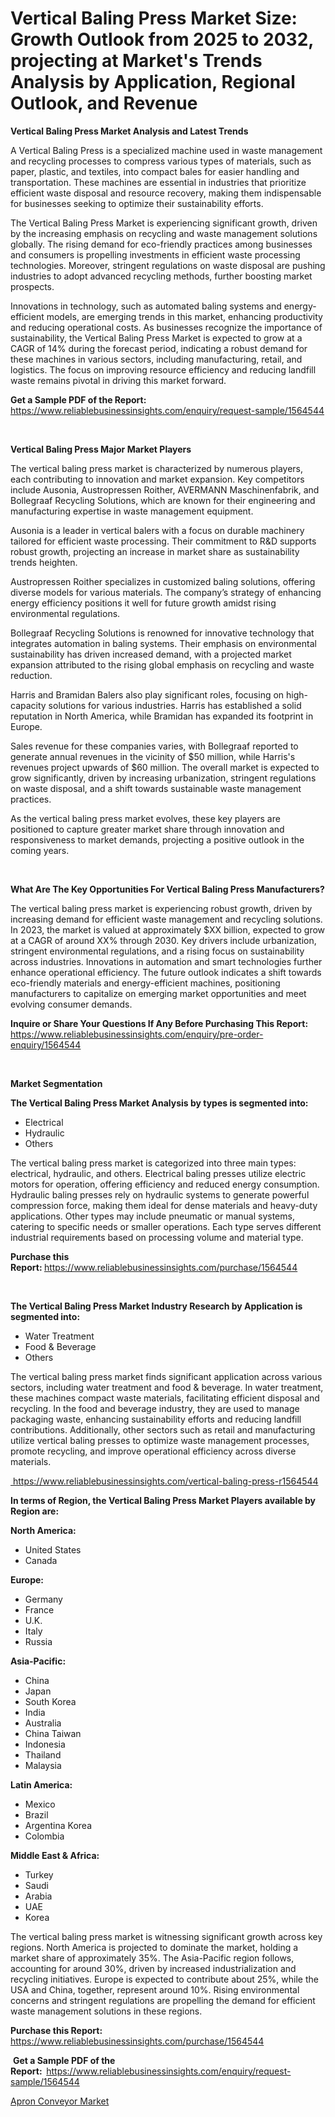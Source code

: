 <p><h1>Vertical Baling Press Market Size: Growth Outlook from 2025 to 2032, projecting at Market's Trends Analysis by Application, Regional Outlook, and Revenue</h1></p><p><strong>Vertical Baling Press Market Analysis and Latest Trends</strong></p>
<p><p>A Vertical Baling Press is a specialized machine used in waste management and recycling processes to compress various types of materials, such as paper, plastic, and textiles, into compact bales for easier handling and transportation. These machines are essential in industries that prioritize efficient waste disposal and resource recovery, making them indispensable for businesses seeking to optimize their sustainability efforts.</p><p>The Vertical Baling Press Market is experiencing significant growth, driven by the increasing emphasis on recycling and waste management solutions globally. The rising demand for eco-friendly practices among businesses and consumers is propelling investments in efficient waste processing technologies. Moreover, stringent regulations on waste disposal are pushing industries to adopt advanced recycling methods, further boosting market prospects.</p><p>Innovations in technology, such as automated baling systems and energy-efficient models, are emerging trends in this market, enhancing productivity and reducing operational costs. As businesses recognize the importance of sustainability, the Vertical Baling Press Market is expected to grow at a CAGR of 14% during the forecast period, indicating a robust demand for these machines in various sectors, including manufacturing, retail, and logistics. The focus on improving resource efficiency and reducing landfill waste remains pivotal in driving this market forward.</p></p>
<p><strong>Get a Sample PDF of the Report:&nbsp;</strong> <a href="https://www.reliablebusinessinsights.com/enquiry/request-sample/1564544?utm_campaign=2203&utm_medium=2&utm_source=Github&utm_content=ia&utm_term=16022025&utm_id=vertical-baling-press">https://www.reliablebusinessinsights.com/enquiry/request-sample/1564544</a></p>
<p>&nbsp;</p>
<p><strong>Vertical Baling Press Major Market Players</strong></p>
<p><p>The vertical baling press market is characterized by numerous players, each contributing to innovation and market expansion. Key competitors include Ausonia, Austropressen Roither, AVERMANN Maschinenfabrik, and Bollegraaf Recycling Solutions, which are known for their engineering and manufacturing expertise in waste management equipment.</p><p>Ausonia is a leader in vertical balers with a focus on durable machinery tailored for efficient waste processing. Their commitment to R&D supports robust growth, projecting an increase in market share as sustainability trends heighten.</p><p>Austropressen Roither specializes in customized baling solutions, offering diverse models for various materials. The company’s strategy of enhancing energy efficiency positions it well for future growth amidst rising environmental regulations.</p><p>Bollegraaf Recycling Solutions is renowned for innovative technology that integrates automation in baling systems. Their emphasis on environmental sustainability has driven increased demand, with a projected market expansion attributed to the rising global emphasis on recycling and waste reduction.</p><p>Harris and Bramidan Balers also play significant roles, focusing on high-capacity solutions for various industries. Harris has established a solid reputation in North America, while Bramidan has expanded its footprint in Europe.</p><p>Sales revenue for these companies varies, with Bollegraaf reported to generate annual revenues in the vicinity of $50 million, while Harris's revenues project upwards of $60 million. The overall market is expected to grow significantly, driven by increasing urbanization, stringent regulations on waste disposal, and a shift towards sustainable waste management practices.</p><p>As the vertical baling press market evolves, these key players are positioned to capture greater market share through innovation and responsiveness to market demands, projecting a positive outlook in the coming years.</p></p>
<p>&nbsp;</p>
<p><strong>What Are The Key Opportunities For Vertical Baling Press Manufacturers?</strong></p>
<p><p>The vertical baling press market is experiencing robust growth, driven by increasing demand for efficient waste management and recycling solutions. In 2023, the market is valued at approximately $XX billion, expected to grow at a CAGR of around XX% through 2030. Key drivers include urbanization, stringent environmental regulations, and a rising focus on sustainability across industries. Innovations in automation and smart technologies further enhance operational efficiency. The future outlook indicates a shift towards eco-friendly materials and energy-efficient machines, positioning manufacturers to capitalize on emerging market opportunities and meet evolving consumer demands.</p></p>
<p><strong>Inquire or Share Your Questions If Any Before Purchasing This Report:</strong> <a href="https://www.reliablebusinessinsights.com/enquiry/pre-order-enquiry/1564544?utm_campaign=2203&utm_medium=2&utm_source=Github&utm_content=ia&utm_term=16022025&utm_id=vertical-baling-press">https://www.reliablebusinessinsights.com/enquiry/pre-order-enquiry/1564544</a></p>
<p>&nbsp;</p>
<p><strong>Market Segmentation</strong></p>
<p><strong>The Vertical Baling Press Market Analysis by types is segmented into:</strong></p>
<p><ul><li>Electrical</li><li>Hydraulic</li><li>Others</li></ul></p>
<p><p>The vertical baling press market is categorized into three main types: electrical, hydraulic, and others. Electrical baling presses utilize electric motors for operation, offering efficiency and reduced energy consumption. Hydraulic baling presses rely on hydraulic systems to generate powerful compression force, making them ideal for dense materials and heavy-duty applications. Other types may include pneumatic or manual systems, catering to specific needs or smaller operations. Each type serves different industrial requirements based on processing volume and material type.</p></p>
<p><strong>Purchase this Report:&nbsp;</strong><a href="https://www.reliablebusinessinsights.com/purchase/1564544?utm_campaign=2203&utm_medium=2&utm_source=Github&utm_content=ia&utm_term=16022025&utm_id=vertical-baling-press">https://www.reliablebusinessinsights.com/purchase/1564544</a></p>
<p>&nbsp;</p>
<p><strong>The Vertical Baling Press Market Industry Research by Application is segmented into:</strong></p>
<p><ul><li>Water Treatment</li><li>Food & Beverage</li><li>Others</li></ul></p>
<p><p>The vertical baling press market finds significant application across various sectors, including water treatment and food & beverage. In water treatment, these machines compact waste materials, facilitating efficient disposal and recycling. In the food and beverage industry, they are used to manage packaging waste, enhancing sustainability efforts and reducing landfill contributions. Additionally, other sectors such as retail and manufacturing utilize vertical baling presses to optimize waste management processes, promote recycling, and improve operational efficiency across diverse materials.</p></p>
<p><a href="https://www.reliablebusinessinsights.com/vertical-baling-press-r1564544?utm_campaign=2203&utm_medium=2&utm_source=Github&utm_content=ia&utm_term=16022025&utm_id=vertical-baling-press">&nbsp;https://www.reliablebusinessinsights.com/vertical-baling-press-r1564544</a></p>
<p><strong>In terms of Region, the Vertical Baling Press Market Players available by Region are:</strong></p>
<p>
    <p> <strong> North America: </strong>
        <ul>
            <li>United States</li>
            <li>Canada</li>
        </ul>
        </p> 
    <p> <strong> Europe: </strong>
        <ul>
            <li>Germany</li>
            <li>France</li>
            <li>U.K.</li>
            <li>Italy</li>
            <li>Russia</li>
        </ul>
        </p> 
    <p> <strong> Asia-Pacific: </strong>
        <ul>
            <li>China</li>
            <li>Japan</li>
            <li>South Korea</li>
            <li>India</li>
            <li>Australia</li>
            <li>China Taiwan</li>
            <li>Indonesia</li>
            <li>Thailand</li>
            <li>Malaysia</li>
        </ul>
        </p> 
    <p> <strong> Latin America: </strong>
        <ul>
            <li>Mexico</li>
            <li>Brazil</li>
            <li>Argentina Korea</li>
            <li>Colombia</li>
        </ul>
        </p> 
    <p> <strong> Middle East & Africa: </strong>
        <ul>
            <li>Turkey</li>
            <li>Saudi</li>
            <li>Arabia</li>
            <li>UAE</li>
            <li>Korea</li>
        </ul>
    </p>
    </p>
<p><p>The vertical baling press market is witnessing significant growth across key regions. North America is projected to dominate the market, holding a market share of approximately 35%. The Asia-Pacific region follows, accounting for around 30%, driven by increased industrialization and recycling initiatives. Europe is expected to contribute about 25%, while the USA and China, together, represent around 10%. Rising environmental concerns and stringent regulations are propelling the demand for efficient waste management solutions in these regions.</p></p>
<p><strong>Purchase this Report: </strong><a href="https://www.reliablebusinessinsights.com/purchase/1564544?utm_campaign=2203&utm_medium=2&utm_source=Github&utm_content=ia&utm_term=16022025&utm_id=vertical-baling-press">https://www.reliablebusinessinsights.com/purchase/1564544</a></p>
<p>&nbsp;<strong>Get a Sample PDF of the Report:&nbsp;&nbsp;</strong><a href="https://www.reliablebusinessinsights.com/enquiry/request-sample/1564544?utm_campaign=2203&utm_medium=2&utm_source=Github&utm_content=ia&utm_term=16022025&utm_id=vertical-baling-press">https://www.reliablebusinessinsights.com/enquiry/request-sample/1564544</a></p>
<p><strong></strong></p>
<p><p><a href="https://github.com/HobertDavis43/Market-Research-Report-List-1/blob/main/apron-conveyor-market.md?utm_campaign=2203&utm_medium=2&utm_source=Github&utm_content=ia&utm_term=16022025&utm_id=vertical-baling-press">Apron Conveyor Market</a></p></p>